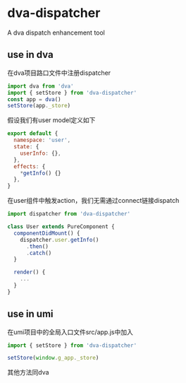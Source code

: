 # dva-dispatcher
A dva dispatch enhancement tool

## use in dva

在dva项目路口文件中注册dispatcher

```js
import dva from 'dva'
import { setStore } from 'dva-dispatcher'
const app = dva()
setStore(app._store)
```

假设我们有user model定义如下
```js
export default {
  namespace: 'user',
  state: {
    userInfo: {},
  },
  effects: {
    *getInfo() {}
  },
}
```

在user组件中触发action，我们无需通过connect链接dispatch
```js
import dispatcher from 'dva-dispatcher'

class User extends PureComponent {
  componentDidMount() {
    dispatcher.user.getInfo()
      .then()
      .catch()
  }

  render() {
    ...
  }
}
```

## use in umi

在umi项目中的全局入口文件src/app.js中加入
```js
import { setStore } from 'dva-dispatcher'

setStore(window.g_app._store)
```

其他方法同dva
